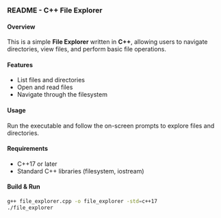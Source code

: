 ### **README - C++ File Explorer**  

#### **Overview**  
This is a simple **File Explorer** written in **C++**, allowing users to navigate directories, view files, and perform basic file operations.  

#### **Features**  
- List files and directories  
- Open and read files  
- Navigate through the filesystem  

#### **Usage**  
Run the executable and follow the on-screen prompts to explore files and directories.  

#### **Requirements**  
- C++17 or later  
- Standard C++ libraries (filesystem, iostream)  

#### **Build & Run**  
```sh
g++ file_explorer.cpp -o file_explorer -std=c++17
./file_explorer
